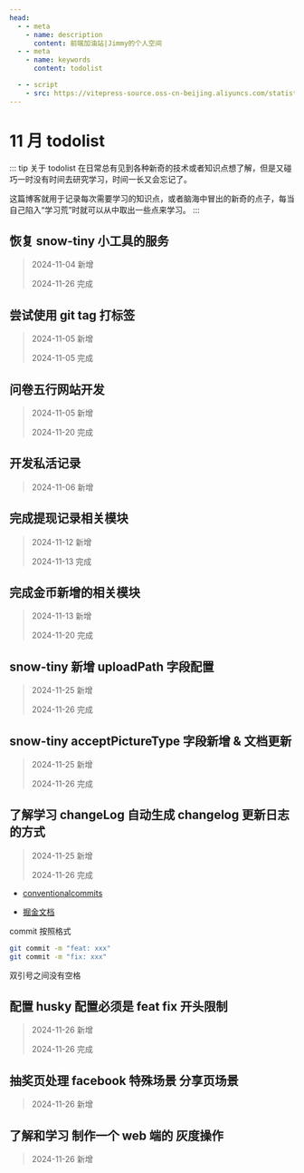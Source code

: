 ```yaml
---
head:
  - - meta
    - name: description
      content: 前端加油站|Jimmy的个人空间
  - - meta
    - name: keywords
      content: todolist

  - - script
    - src: https://vitepress-source.oss-cn-beijing.aliyuncs.com/statistics.js
---
```


# 11 月 todolist

::: tip 关于 todolist
在日常总有见到各种新奇的技术或者知识点想了解，但是又碰巧一时没有时间去研究学习，时间一长又会忘记了。

这篇博客就用于记录每次需要学习的知识点，或者脑海中冒出的新奇的点子，每当自己陷入“学习荒”时就可以从中取出一些点来学习。
:::

## 恢复 snow-tiny 小工具的服务

> 2024-11-04 新增
>
> 2024-11-26 完成

## 尝试使用 git tag 打标签

> 2024-11-05 新增
>
> 2024-11-05 完成

## 问卷五行网站开发

> 2024-11-05 新增
>
> 2024-11-20 完成

## 开发私活记录

> 2024-11-06 新增

## 完成提现记录相关模块

> 2024-11-12 新增
>
> 2024-11-13 完成

## 完成金币新增的相关模块

> 2024-11-13 新增
>
> 2024-11-20 完成

## snow-tiny 新增 uploadPath 字段配置

> 2024-11-25 新增
>
> 2024-11-26 完成

## snow-tiny acceptPictureType 字段新增 & 文档更新

> 2024-11-25 新增
>
> 2024-11-26 完成

## 了解学习 changeLog 自动生成 changelog 更新日志的方式

> 2024-11-25 新增
>
> 2024-11-26 完成

- [conventionalcommits](https://www.conventionalcommits.org/en/v1.0.0/#summary)

- [掘金文档](https://juejin.cn/post/7062532345332498463)

commit 按照格式

```bash
git commit -m "feat: xxx"
git commit -m "fix: xxx"
```

双引号之间没有空格

## 配置 husky 配置必须是 feat fix 开头限制

> 2024-11-26 新增
>
> 2024-11-26 完成

## 抽奖页处理 facebook 特殊场景 分享页场景

> 2024-11-26 新增

## 了解和学习 制作一个 web 端的 灰度操作

> 2024-11-26 新增
